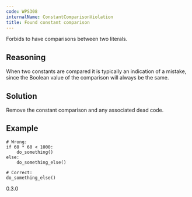 ```yaml
---
code: WPS308
internalName: ConstantComparisonViolation
title: Found constant comparison
---
```


Forbids to have comparisons between two literals.

## Reasoning
When two constants are compared it is typically an indication of a
mistake, since the Boolean value of the comparison will always be
the same.

## Solution
Remove the constant comparison and any associated dead code.

## Example

    # Wrong:
    if 60 * 60 < 1000:
        do_something()
    else:
        do_something_else()
    
    # Correct:
    do_something_else()

<div class="versionadded">

0.3.0

</div>